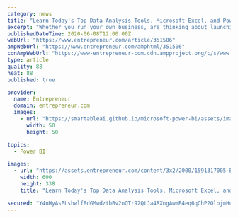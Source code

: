 ```yaml
---
category: news
title: "Learn Today's Top Data Analysis Tools, Microsoft Excel, and Power BI with This $35 Bundle"
excerpt: "Whether you run your own business, are thinking about launching one, or want to make a change, working like a data analyst can help."
publishedDateTime: 2020-06-08T12:00:00Z
webUrl: "https://www.entrepreneur.com/article/351506"
ampWebUrl: "https://www.entrepreneur.com/amphtml/351506"
cdnAmpWebUrl: "https://www-entrepreneur-com.cdn.ampproject.org/c/s/www.entrepreneur.com/amphtml/351506"
type: article
quality: 88
heat: 88
published: true

provider:
  name: Entrepreneur
  domain: entrepreneur.com
  images:
    - url: "https://smartableai.github.io/microsoft-power-bi/assets/images/organizations/entrepreneur.com-50x50.jpg"
      width: 50
      height: 50

topics:
  - Power BI

images:
  - url: "https://assets.entrepreneur.com/content/3x2/2000/1591317005-Ent-PowerBIandExcel.jpg?width=600&crop=16:9"
    width: 600
    height: 338
    title: "Learn Today's Top Data Analysis Tools, Microsoft Excel, and Power BI with This $35 Bundle"

secured: "Y4nHyAsPLshwlf8dGMwdztbBv2oQTr92QtJa4RXngAwmB4eq6qChP2OlojmHuGVIv+vRtRYDRepiudn4EZQxvBk78y8VPZr/SllNWKgLhZHZayiDzlkBDk86LtNm7NfySsN0nnsaFmzyqj6ijquhRB0cEcp+WrYoRAAD1l8z9hlbO4lG82ONUT2uxkWZswWSb19m5c6lT4uzNgcqV2cup6CB/dj39h8iVVZOhCRZl0tyIomhBCElrczq/ToExVxtTsncrTOTTKELkXMpPjgIjemsBm7xEYCHIcqcDMp/Pw1wm6CtklzNEJStoBUF65AqiAyWu6bSIYU0ekJ1SkwDTyQWUA6QerVU4uUS9gCIb16DXav9b4h3qzswLc6fZrJG22IG9ak0O726Ad9DPmt1gGfcCjZYzbITcPesLShOjNXT/d1DCOdQOETkxBYu+oT0jOszYWZ3JeGhGRhg1lXVL1ZADmYj762aHPkXTQQpMzM=;Ot2O+q4qT3Rj6tMQzoJUFw=="
---
```


